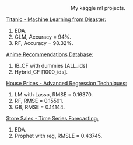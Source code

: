 <center>
  My kaggle ml projects.
</center>

[Titanic - Machine Learning from Disaster:](https://www.kaggle.com/competitions/titanic)
1. EDA.
2. GLM,  Accuracy = 94%.
3. RF,  Accuracy = 98.32%.

[Anime Recommendations Database:](https://www.kaggle.com/datasets/CooperUnion/anime-recommendations-database)
1. IB_CF with dummies [ALL_ids]
2. Hybrid_CF [1000_ids].

[House Prices - Advanced Regression Techniques:](https://www.kaggle.com/competitions/house-prices-advanced-regression-techniques)
1. LM with Lasso, RMSE = 0.16370.
2. RF, RMSE = 0.15591.
3. GB, RMSE = 0.14144.

[Store Sales - Time Series Forecasting:](https://www.kaggle.com/competitions/store-sales-time-series-forecasting)
1. EDA.
2. Prophet with reg, RMSLE = 0.43745.
